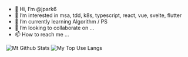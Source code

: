 - 👋 Hi, I’m @jpark6
- 👀 I’m interested in msa, tdd, k8s, typescript, react, vue, svelte, flutter
- 🌱 I’m currently learning Algorithm / PS
- 💞️ I’m looking to collaborate on ...
- 📫 How to reach me ...

![Mt Github Stats](https://github-readme-stats.vercel.app/api?username=jpark6&show_icons=true&border_radius=0&theme=merko&line_height=40) 
![My Top Use Langs](https://github-readme-stats.vercel.app/api/top-langs/?username=jpark6&show_icons=true&border_radius=0&theme=merko)  
<!---
jpark6/jpark6 is a ✨ special ✨ repository because its `README.md` (this file) appears on your GitHub profile.
You can click the Preview link to take a look at your changes.
--->
